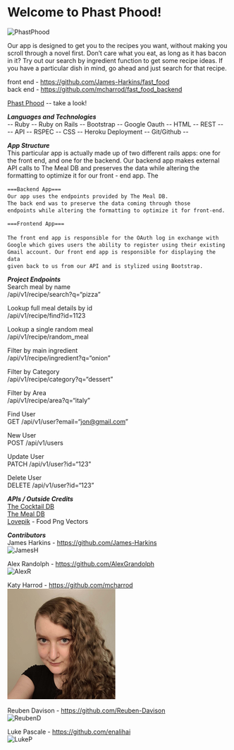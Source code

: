 # Welcome to Phast Phood!

![PhastPhood](./pictures/burg.png)  

Our app is designed to get you to the recipes you want, without making you scroll through a novel first. Don’t care what you eat, as long as it has bacon in it? Try out our search by ingredient function to get some recipe ideas. If you have a particular dish in mind, go ahead and just search for that recipe.

front end - https://github.com/James-Harkins/fast_food  
back end - https://github.com/mcharrod/fast_food_backend  

[Phast Phood](phastphood.herokuapp.com) -- take a look!

___Languages and Technologies___  
-- Ruby -- Ruby on Rails -- Bootstrap -- Google Oauth -- HTML -- REST --  
-- API -- RSPEC -- CSS -- Heroku Deployment -- Git/Github --

___App Structure___  
This particular app is actually made up of two different rails apps: one for the front end, and one for the backend. Our backend app makes external API calls to The Meal DB and preserves the data while altering the formatting to optimize it for our front - end app. The
```
===Backend App===
Our app uses the endpoints provided by The Meal DB.  
The back end was to preserve the data coming through those
endpoints while altering the formatting to optimize it for front-end.
```
```
===Frontend App===

The front end app is responsible for the OAuth log in exchange with
Google which gives users the ability to register using their existing
Gmail account. Our front end app is responsible for displaying the data
given back to us from our API and is stylized using Bootstrap.
```
___Project Endpoints___  
Search meal by name  
/api/v1/recipe/search?q=“pizza”  

Lookup full meal details by id  
/api/v1/recipe/find?id=1123  

Lookup a single random meal  
/api/v1/recipe/random_meal  

Filter by main ingredient  
/api/v1/recipe/ingredient?q=“onion”

Filter by Category  
/api/v1/recipe/category?q=“dessert”  

Filter by Area  
/api/v1/recipe/area?q=“italy”  

Find User  
GET /api/v1/user?email=“jon@gmail.com”  

New User  
POST /api/v1/users  

Update User  
PATCH /api/v1/user?id=“123"  

Delete User  
DELETE /api/v1/user?id=“123”

___APIs / Outside Credits___  
[The Cocktail DB](https://www.thecocktaildb.com/api.php)  
[The Meal DB](https://www.themealdb.com/api.php)  
[Lovepik](https://lovepik.com/images/png-food.html) - Food Png Vectors

___Contributors___  
James Harkins - https://github.com/James-Harkins  
![JamesH](./pictures/james.png)  

Alex Randolph - https://github.com/AlexGrandolph  
![AlexR](./pictures/alex.png)  

Katy Harrod - https://github.com/mcharrod  
![KatyH](./pictures/katy.png)  

Reuben Davison - https://github.com/Reuben-Davison  
![ReubenD](./pictures/reuben.png)  

Luke Pascale - https://github.com/enalihai  
![LukeP](./pictures/luke.png)
